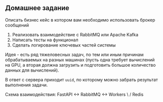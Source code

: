 ## Домашнее задание
Описать бизнес кейс в котором вам необходимо использовать брокер сообщений

1. Реализовать взаимодействие с RabbitMQ или Apache Kafka
2. Написать тесты на функционал
3. Сделать логирование ключевых частей системы

Идея - есть ряд тяжеловесных задач, по тем или иным причинам обрабатываемых на разных машинах (пусть одна требует вычислений на GPU, а вторая должна загрузить и подготовить большое количество данных для вычислений).

В ответ с сервера приходит `uuid`, по которому можно забрать результат выполнения задачи. 

Схема взаимодействия: FastAPI <-> RabbitMQ <-> Workers
                                \           /
                                    Redis